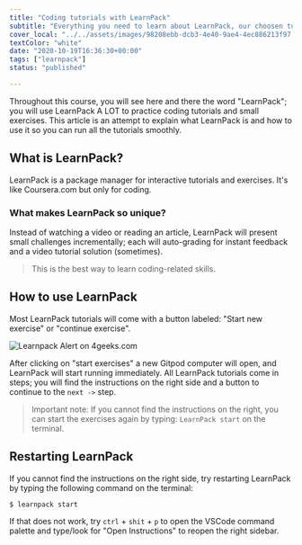 ```yaml
---
title: "Coding tutorials with LearnPack"
subtitle: "Everything you need to learn about LearnPack, our choosen tutorial engine for coding content"
cover_local: "../../assets/images/98208ebb-dcb3-4e40-9ae4-4ec886213f97.jpeg"
textColor: "white"
date: "2020-10-19T16:36:30+00:00"
tags: ["learnpack"]
status: "published"

---
```


Throughout this course, you will see here and there the word "LearnPack"; you will use LearnPack A LOT to practice coding tutorials and small exercises. This article is an attempt to explain what LearnPack is and how to use it so you can run all the tutorials smoothly.

## What is LearnPack?

LearnPack is a package manager for interactive tutorials and exercises. It's like Coursera.com but only for coding.

### What makes LearnPack so unique?

Instead of watching a video or reading an article, LearnPack will present small challenges incrementally; each will auto-grading for instant feedback and a video tutorial solution (sometimes).

> This is the best way to learn coding-related skills.

## How to use LearnPack

Most LearnPack tutorials will come with a button labeled: "Start new exercise" or "continue exercise".

![Learnpack Alert on 4geeks.com](../../assets/learnpack-alert.png)

After clicking on "start exercises" a new Gitpod computer will open, and LearnPack will start running immediately. 
All LearnPack tutorials come in steps; you will find the instructions on the right side and a button to continue to the `next ->` step.
> Important note: If you cannot find the instructions on the right, you can start the exercises again by typing: `LearnPack start` on the terminal.

## Restarting LearnPack

If you cannot find the instructions on the right side, try restarting LearnPack by typing the following command on the terminal:

```
$ learnpack start
```
If that does not work, try `ctrl` + `shit` + `p` to open the VSCode command palette and type/look for "Open Instructions" to reopen the right sidebar.
